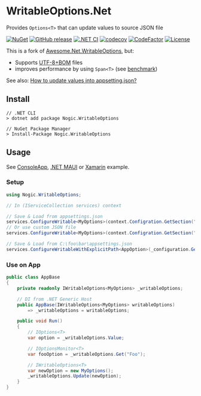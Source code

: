# WritableOptions.Net

Provides `Options<T>` that can update values to source JSON file

[![NuGet](https://img.shields.io/nuget/v/Nogic.WritableOptions?label=NuGet&logo=nuget&logoColor=blue)](https://www.nuget.org/packages/Nogic.WritableOptions/)
[![GitHub release](https://img.shields.io/github/v/release/nogic1008/WritableOptions.Net?include_prereleases&logo=github&sort=semver)](https://github.com/nogic1008/WritableOptions.Net/releases)
[![.NET CI](https://github.com/nogic1008/WritableOptions.Net/actions/workflows/dotnetcore.yml/badge.svg)](https://github.com/nogic1008/WritableOptions.Net/actions/workflows/dotnetcore.yml)
[![codecov](https://codecov.io/gh/nogic1008/WritableOptions.Net/branch/main/graph/badge.svg?token=SjTS03boND)](https://codecov.io/gh/nogic1008/WritableOptions.Net)
[![CodeFactor](https://www.codefactor.io/repository/github/nogic1008/WritableOptions.Net/badge)](https://www.codefactor.io/repository/github/nogic1008/WritableOptions.Net)
[![License](https://img.shields.io/github/license/nogic1008/WritableOptions.Net)](LICENSE)

This is a fork of [Awesome.Net.WritableOptions](https://www.nuget.org/packages/Awesome.Net.WritableOptions), but:

- Supports [UTF-8+BOM](https://github.com/nogic1008/WritableOptions.Net/issues/55) files
- improves performance by using `Span<T>` (see [benchmark](https://github.com/nogic1008/WritableOptions.Net/tree/main/sandbox/Benchmark))

See also: [How to update values into appsetting.json?](https://stackoverflow.com/questions/40970944/how-to-update-values-into-appsetting-json)

## Install

```console
// .NET CLI
> dotnet add package Nogic.WritableOptions

// NuGet Package Manager
> Install-Package Nogic.WritableOptions
```

## Usage

See [ConsoleApp](https://github.com/nogic1008/WritableOptions.Net/tree/main/sandbox/ConsoleAppExample/), [.NET MAUI](https://github.com/nogic1008/WritableOptions.Net/tree/main/sandbox/MauiExample/) or [Xamarin](https://github.com/nogic1008/WritableOptions.Net/tree/main/sandbox/ConsoleAppExample/) example.

### Setup

```csharp
using Nogic.WritableOptions;

// In (IServiceCollection services) context

// Save & Load from appsettings.json
services.ConfigureWritable<MyOptions>(context.Configration.GetSection("MySection"));
// Or use custom JSON file
services.ConfigureWritable<MyOptions>(context.Configration.GetSection("MySection"), "Resources/mysettings.json");

// Save & Load from C:\foo\bar\appsettings.json
services.ConfigureWritableWithExplicitPath<AppOption>(_configuration.GetSection("MySection"), "C:\\foo\\bar", "appsettings.json")
```

### Use on App

```csharp
public class AppBase
{
    private readonly IWritableOptions<MyOptions> _writableOptions;

    // DI from .NET Generic Host
    public AppBase(IWritableOptions<MyOptions> writableOptions)
        => _writableOptions = writableOptions;

    public void Run()
    {
        // IOptions<T>
        var option = _writableOptions.Value;

        // IOptionsMonitor<T>
        var fooOption = _writableOptions.Get("Foo");

        // IWritableOptions<T>
        var newOption = new MyOptions();
        _writableOptions.Update(newOption);
    }
}
```
